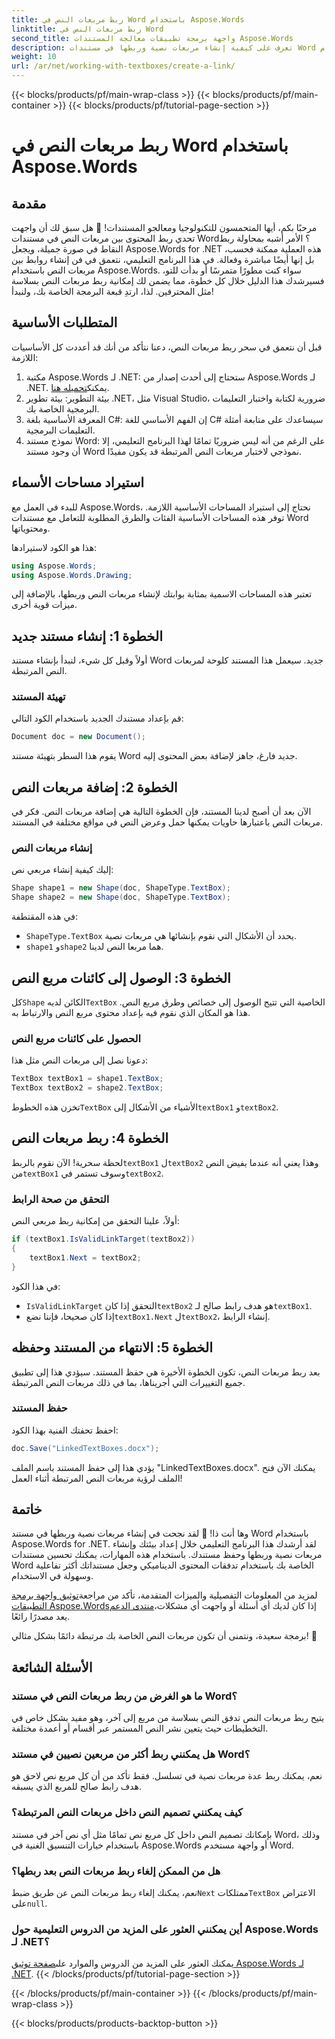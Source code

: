 ```yaml
---
title: ربط مربعات النص في Word باستخدام Aspose.Words
linktitle: ربط مربعات النص في Word
second_title: واجهة برمجة تطبيقات معالجة المستندات Aspose.Words
description: تعرف على كيفية إنشاء مربعات نصية وربطها في مستندات Word باستخدام Aspose.Words for .NET. اتبع دليلنا الشامل لتخصيص المستندات بسلاسة!
weight: 10
url: /ar/net/working-with-textboxes/create-a-link/
---
```


{{< blocks/products/pf/main-wrap-class >}}
{{< blocks/products/pf/main-container >}}
{{< blocks/products/pf/tutorial-page-section >}}

# ربط مربعات النص في Word باستخدام Aspose.Words

## مقدمة

مرحبًا بكم، أيها المتحمسون للتكنولوجيا ومعالجو المستندات! 🌟 هل سبق لك أن واجهت تحدي ربط المحتوى بين مربعات النص في مستندات Word؟ الأمر أشبه بمحاولة ربط النقاط في صورة جميلة، ويجعل Aspose.Words for .NET هذه العملية ممكنة فحسب، بل إنها أيضًا مباشرة وفعالة. في هذا البرنامج التعليمي، نتعمق في فن إنشاء روابط بين مربعات النص باستخدام Aspose.Words. سواء كنت مطورًا متمرسًا أو بدأت للتو، فسيرشدك هذا الدليل خلال كل خطوة، مما يضمن لك إمكانية ربط مربعات النص بسلاسة مثل المحترفين. لذا، ارتدِ قبعة البرمجة الخاصة بك، ولنبدأ!

## المتطلبات الأساسية

قبل أن نتعمق في سحر ربط مربعات النص، دعنا نتأكد من أنك قد أعددت كل الأساسيات اللازمة:

1. مكتبة Aspose.Words لـ .NET: ستحتاج إلى أحدث إصدار من Aspose.Words لـ .NET. يمكنك[تحميله هنا](https://releases.aspose.com/words/net/).
2. بيئة التطوير: بيئة تطوير .NET، مثل Visual Studio، ضرورية لكتابة واختبار التعليمات البرمجية الخاصة بك.
3. المعرفة الأساسية بلغة C#: إن الفهم الأساسي للغة C# سيساعدك على متابعة أمثلة التعليمات البرمجية.
4. نموذج مستند Word: على الرغم من أنه ليس ضروريًا تمامًا لهذا البرنامج التعليمي، إلا أن وجود مستند Word نموذجي لاختبار مربعات النص المرتبطة قد يكون مفيدًا.

## استيراد مساحات الأسماء

للبدء في العمل مع Aspose.Words، نحتاج إلى استيراد المساحات الأساسية اللازمة. توفر هذه المساحات الأساسية الفئات والطرق المطلوبة للتعامل مع مستندات Word ومحتوياتها.

هذا هو الكود لاستيرادها:

```csharp
using Aspose.Words;
using Aspose.Words.Drawing;
```

تعتبر هذه المساحات الاسمية بمثابة بوابتك لإنشاء مربعات النص وربطها، بالإضافة إلى ميزات قوية أخرى.

## الخطوة 1: إنشاء مستند جديد

أولاً وقبل كل شيء، لنبدأ بإنشاء مستند Word جديد. سيعمل هذا المستند كلوحة لمربعات النص المرتبطة.

### تهيئة المستند

قم بإعداد مستندك الجديد باستخدام الكود التالي:

```csharp
Document doc = new Document();
```

يقوم هذا السطر بتهيئة مستند Word جديد فارغ، جاهز لإضافة بعض المحتوى إليه.

## الخطوة 2: إضافة مربعات النص

الآن بعد أن أصبح لدينا المستند، فإن الخطوة التالية هي إضافة مربعات النص. فكر في مربعات النص باعتبارها حاويات يمكنها حمل وعرض النص في مواقع مختلفة في المستند.

### إنشاء مربعات النص

إليك كيفية إنشاء مربعي نص:

```csharp
Shape shape1 = new Shape(doc, ShapeType.TextBox);
Shape shape2 = new Shape(doc, ShapeType.TextBox);
```

في هذه المقتطفة:
- `ShapeType.TextBox` يحدد أن الأشكال التي نقوم بإنشائها هي مربعات نصية.
- `shape1` و`shape2` هما مربعا النص لدينا.

## الخطوة 3: الوصول إلى كائنات مربع النص

 كل`Shape` الكائن لديه`TextBox` الخاصية التي تتيح الوصول إلى خصائص وطرق مربع النص. هذا هو المكان الذي نقوم فيه بإعداد محتوى مربع النص والارتباط به.

### الحصول على كائنات مربع النص

دعونا نصل إلى مربعات النص مثل هذا:

```csharp
TextBox textBox1 = shape1.TextBox;
TextBox textBox2 = shape2.TextBox;
```

 تخزن هذه الخطوط`TextBox` الأشياء من الأشكال إلى`textBox1` و`textBox2`.

## الخطوة 4: ربط مربعات النص

 لحظة سحرية! الآن نقوم بالربط`textBox1` ل`textBox2` وهذا يعني أنه عندما يفيض النص من`textBox1` وسوف تستمر في`textBox2`.

### التحقق من صحة الرابط

أولاً، علينا التحقق من إمكانية ربط مربعي النص:

```csharp
if (textBox1.IsValidLinkTarget(textBox2))
{
    textBox1.Next = textBox2;
}
```

في هذا الكود:
- `IsValidLinkTarget` التحقق إذا كان`textBox2` هو هدف رابط صالح لـ`textBox1`.
-  إذا كان صحيحا، فإننا نضع`textBox1.Next` ل`textBox2`، إنشاء الرابط.

## الخطوة 5: الانتهاء من المستند وحفظه

بعد ربط مربعات النص، تكون الخطوة الأخيرة هي حفظ المستند. سيؤدي هذا إلى تطبيق جميع التغييرات التي أجريناها، بما في ذلك مربعات النص المرتبطة.

### حفظ المستند

احفظ تحفتك الفنية بهذا الكود:

```csharp
doc.Save("LinkedTextBoxes.docx");
```

يؤدي هذا إلى حفظ المستند باسم الملف "LinkedTextBoxes.docx". يمكنك الآن فتح الملف لرؤية مربعات النص المرتبطة أثناء العمل!

## خاتمة

وها أنت ذا! 🎉 لقد نجحت في إنشاء مربعات نصية وربطها في مستند Word باستخدام Aspose.Words for .NET. لقد أرشدك هذا البرنامج التعليمي خلال إعداد بيئتك وإنشاء مربعات نصية وربطها وحفظ مستندك. باستخدام هذه المهارات، يمكنك تحسين مستندات Word الخاصة بك باستخدام تدفقات المحتوى الديناميكي وجعل مستنداتك أكثر تفاعلية وسهولة في الاستخدام.

 لمزيد من المعلومات التفصيلية والميزات المتقدمة، تأكد من مراجعة[توثيق واجهة برمجة التطبيقات Aspose.Words](https://reference.aspose.com/words/net/)إذا كان لديك أي أسئلة أو واجهت أي مشكلات،[منتدى الدعم](https://forum.aspose.com/c/words/8) يعد مصدرًا رائعًا.

برمجة سعيدة، ونتمنى أن تكون مربعات النص الخاصة بك مرتبطة دائمًا بشكل مثالي! 🚀

## الأسئلة الشائعة

### ما هو الغرض من ربط مربعات النص في مستند Word؟
يتيح ربط مربعات النص تدفق النص بسلاسة من مربع إلى آخر، وهو مفيد بشكل خاص في التخطيطات حيث يتعين نشر النص المستمر عبر أقسام أو أعمدة مختلفة.

### هل يمكنني ربط أكثر من مربعين نصيين في مستند Word؟
نعم، يمكنك ربط عدة مربعات نصية في تسلسل. فقط تأكد من أن كل مربع نص لاحق هو هدف رابط صالح للمربع الذي يسبقه.

### كيف يمكنني تصميم النص داخل مربعات النص المرتبطة؟
بإمكانك تصميم النص داخل كل مربع نص تمامًا مثل أي نص آخر في مستند Word، وذلك باستخدام خيارات التنسيق الغنية في Aspose.Words أو واجهة مستخدم Word.

### هل من الممكن إلغاء ربط مربعات النص بعد ربطها؟
 نعم، يمكنك إلغاء ربط مربعات النص عن طريق ضبط`Next` ممتلكات`TextBox` الاعتراض على`null`.

### أين يمكنني العثور على المزيد من الدروس التعليمية حول Aspose.Words لـ .NET؟
 يمكنك العثور على المزيد من الدروس والموارد على[صفحة توثيق Aspose.Words لـ .NET](https://reference.aspose.com/words/net/).
{{< /blocks/products/pf/tutorial-page-section >}}

{{< /blocks/products/pf/main-container >}}
{{< /blocks/products/pf/main-wrap-class >}}

{{< blocks/products/products-backtop-button >}}
